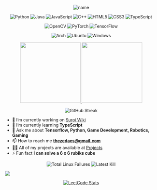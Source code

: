 <p align="center">
  <img src="https://github.com/zedaes/zedaes/blob/main/zedaes.gif" alt="name">
</p>

<p align="center">
  <img src="https://img.shields.io/badge/python-3670A0?style=for-the-badge&logo=python&logoColor=ffdd54" alt="Python">
  <img src="https://img.shields.io/badge/java-%23ED8B00.svg?style=for-the-badge&logo=openjdk&logoColor=white" alt="Java">
  <img src="https://img.shields.io/badge/javascript-%23323330.svg?style=for-the-badge&logo=javascript&logoColor=%23F7DF1E" alt="JavaScript">
  <img src="https://img.shields.io/badge/c++-%2300599C.svg?style=for-the-badge&logo=c%2B%2B&logoColor=white" alt="C++">
  <img src="https://img.shields.io/badge/html5-%23E34F26.svg?style=for-the-badge&logo=html5&logoColor=white" alt="HTML5">
  <img src="https://img.shields.io/badge/css3-%231572B6.svg?style=for-the-badge&logo=css3&logoColor=white" alt="CSS3">
  <img src="https://img.shields.io/badge/TypeScript-%23007ACC.svg?style=for-the-badge&logo=typescript&logoColor=white" alt="TypeScript">
</p>

<p align="center">
  <img src="https://img.shields.io/badge/opencv-%23white.svg?style=for-the-badge&logo=opencv&logoColor=white" alt="OpenCV">
  <img src="https://img.shields.io/badge/PyTorch-%23EE4C2C.svg?style=for-the-badge&logo=PyTorch&logoColor=white" alt="PyTorch">
  <img src="https://img.shields.io/badge/TensorFlow-%23FF6F00.svg?style=for-the-badge&logo=TensorFlow&logoColor=white" alt="TensorFlow">
</p>


<p align="center">
  <img src="https://img.shields.io/badge/Arch%20Linux-1793D1?logo=arch-linux&logoColor=fff&style=for-the-badge" alt="Arch">
  <img src="https://img.shields.io/badge/Ubuntu-E95420?style=for-the-badge&logo=ubuntu&logoColor=white" alt="Ubuntu">
  <img src="https://img.shields.io/badge/Windows-0078D6?style=for-the-badge&logo=windows&logoColor=white" alt="Windows">
</p>

<p align="center">
  <a href="https://github.com/anuraghazra/github-readme-stats">
    <img height=200 src="https://github-readme-stats.vercel.app/api?username=zedaes&theme=dark" />
  </a>
  <a href="https://github.com/anuraghazra/convoychat">
    <img height=200 src="https://github-readme-stats.vercel.app/api/top-langs?username=zedaes&layout=compact&langs_count=8&card_width=320&theme=dark" />
  </a>
</p>

<p align="center">
  <img src="https://github-readme-streak-stats.herokuapp.com/?user=zedaes&theme=dark" alt="GitHub Streak">
</p>

- 🔭 I’m currently working on [Suroi Wiki](https://github.com/HasangerGames/suroi-wiki)
- 🌱 I’m currently learning **TypeScript**
- 💬 Ask me about **Tensorflow, Python, Game Development, Robotics, Gaming**
- 📫 How to reach me **thezedaes@gmail.com**
- 👨‍💻 All of my projects are available at [Projects](https://github.com/zedaes?tab=repositories)
- ⚡ Fun fact **I can solve a 6 x 6 rubiks cube**
 
<p align="center">
  <img src="https://img.shields.io/badge/TOTAL_LINUX_FAILURES-7-red?style=for-the-badge&logo=linux&logoColor=white" alt="Total Linux Failures">
  <img src="https://img.shields.io/badge/LATEST_KILL-07/29/2024-brightgreen?style=for-the-badge&logo=skull&logoColor=white" alt="Latest Kill">
</p>

<img align="center" src="https://github-readme-activity-graph.vercel.app/graph?username=zedaes&theme=react-dark"/>

<p align="center">
  <a href="https://leetcode.com/zedaes">
    <img src="https://leetcard.jacoblin.cool/zedaes" alt="LeetCode Stats">
  </a>
</p>
